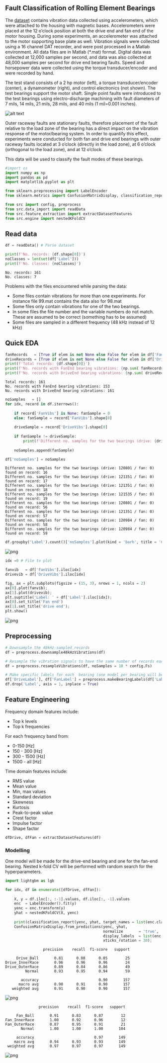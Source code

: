 ## Fault Classification of Rolling Element Bearings

The [dataset](https://engineering.case.edu/bearingdatacenter) contains vibration data collected using accelerometers, which were attached to the housing with magnetic bases. Accelerometers were placed at the 12 o’clock position at both the drive end and fan end of the motor housing. During some experiments, an accelerometer was attached to the motor supporting base plate as well. Vibration signals were collected using a 16 channel DAT recorder, and were post processed in a Matlab environment. All data files are in Matlab (*.mat) format. Digital data was collected at 12,000 samples per second, and data was also collected at 48,000 samples per second for drive end bearing faults. Speed and horsepower data were collected using the torque transducer/encoder and were recorded by hand.

The test stand consists of a 2 hp motor (left), a torque transducer/encoder (center), a dynamometer (right), and control electronics (not shown). The test bearings support the motor shaft. Single point faults were introduced to the test bearings using electro-discharge machining with fault diameters of 7 mils, 14 mils, 21 mils, 28 mils, and 40 mils (1 mil=0.001 inches). 

![alt text](./imm/CWRU_teststand.jpeg)

Outer raceway faults are stationary faults, therefore placement of the fault relative to the load zone of the bearing has a direct impact on the vibration response of the motor/bearing system. In order to quantify this effect, experiments were conducted for both fan and drive end bearings with outer raceway faults located at 3 o’clock (directly in the load zone), at 6 o’clock (orthogonal to the load zone), and at 12 o’clock.

This data will be used to classify the fault modes of these bearings.


```python
#import os
import numpy as np
import pandas as pd
import matplotlib.pyplot as plt

from sklearn.preprocessing import LabelEncoder
from sklearn.metrics import ConfusionMatrixDisplay, classification_report

from src import config, preprocess
from src.data_import import readData
from src.feature_extraction import extractDatasetFeatures
from src.engine import nestedKFoldCV
```

## Read data


```python
df = readData() # Parse dataset

print(f'No. records: {df.shape[0]}')
noClasses = len(set(df['Label']))
print(f'No. classes: {noClasses}')
```

    No. records: 161
    No. classes: 7
    

Problems with the files encountered while parsing the data:
* Some files contain vibrations for more than one experiments. For instance file 99.mat contains the data also for 98.mat
* Some files only contain vibrations for one of the two bearings.
* In some files the file number and the variable numbers do not match. These are assumed to be correct (something has to be assumed)
* Some files are sampled in a different frequency (48 kHz instead of 12 kHz)

## Quick EDA


```python
fanRecords   = [True if elem is not None else False for elem in df['FanVibs'] ]
driveRecords = [True if elem is not None else False for elem in df['DriveVibs'] ]
print(f'Total records: {df.shape[0]}')
print(f'No. records with FanEnd bearing vibrations: {np.sum( fanRecords )}')
print(f'No. records with DriveEnd bearing vibrations: {np.sum( driveRecords )}')
```

    Total records: 161
    No. records with FanEnd bearing vibrations: 153
    No. records with DriveEnd bearing vibrations: 161
    


```python
noSamples   = []
for idx, record in df.iterrows():
    
    if record['FanVibs'] is None: fanSample = 0
    else: fanSample = record['FanVibs'].shape[0]
    
    driveSample = record['DriveVibs'].shape[0]
    
    if fanSample != driveSample:
        print(f'Different no. samples for the two bearings (drive: {driveSample} / fan: {fanSample}) found on record: {idx}')
    
    noSamples.append(fanSample)

df['noSamples'] = noSamples
```

    Different no. samples for the two bearings (drive: 120801 / fan: 0) found on record: 16
    Different no. samples for the two bearings (drive: 121351 / fan: 0) found on record: 17
    Different no. samples for the two bearings (drive: 121351 / fan: 0) found on record: 18
    Different no. samples for the two bearings (drive: 121535 / fan: 0) found on record: 19
    Different no. samples for the two bearings (drive: 120801 / fan: 0) found on record: 56
    Different no. samples for the two bearings (drive: 121351 / fan: 0) found on record: 57
    Different no. samples for the two bearings (drive: 120984 / fan: 0) found on record: 58
    Different no. samples for the two bearings (drive: 120984 / fan: 0) found on record: 59
    


```python
df.groupby('Label').count()['noSamples'].plot(kind = 'barh', title = 'Class Balance');
```


    
![png](./imm/output_8_0.png)
    



```python
idx =0 # File to plot

fanvib   = df['FanVibs'].iloc[idx]
drivevib = df['DriveVibs'].iloc[idx]

fig, ax = plt.subplots(figsize = (15, 3), nrows = 1, ncols = 2)
ax[0].plot(fanvib);
ax[1].plot(drivevib);
plt.suptitle('Label: ' + df['Label'].iloc[idx]);
ax[0].set_title('Fan end')
ax[1].set_title('drive end');
plt.show()
```


    
![png](./imm/output_9_0.png)
    


## Preprocessing


```python
# Downsample the 48kHz-sampled records
df = preprocess.downsample48kHzVibrations(df)

# Resample the vibration signals to have the same number of records each (10 sec)
df = preprocess.resampleVibrations(df, noSamples = 10 * config.Fs)

# Make specific labels for each  bearing (one model per bearing will be trained)
df['DriveLabel'], df['FanLabel'] = preprocess.makeBearingLabels(df['Label'])
df.drop('Label', axis = 1, inplace = True)
```

## Feature Engineering

Frequency domain features include:
* Top k levels
* Top k frequencies

For each frequency band from:
* 0-150 [Hz]
* 150 - 300 [Hz]
* 300 - 1500 [Hz]
* 1500 - all [Hz]

Time domain features include:

* RMS value
* Mean value
* Min, max values
* Standard deviation
* Skewness
* Kurtosis
* Peak-to-peak value
* Crest factor
* Impulse factor
* Shape factor


```python
dfDrive, dfFan = extractDatasetFeatures(df)
```


### Modelling

One model will be made for the drive-end bearing and one for the fan-end bearing.
Nested k-fold CV will be performed with random search for the hyperparameters.


```python
import lightgbm as lgb 

for idx, df in enumerate([dfDrive, dfFan]):
    
    X, y = df.iloc[:, :-1].values, df.iloc[:, -1].values
    enc  = LabelEncoder().fit(y)
    yenc = enc.transform(y)
    yhat = nestedKFoldCV(X, yenc)
                         
    print(classification_report(yenc, yhat, target_names = list(enc.classes_)))
    ConfusionMatrixDisplay.from_predictions(yenc, yhat, 
                                            normalize       = 'true',
                                            display_labels  = list(enc.classes_), 
                                            xticks_rotation = 30);
```

                     precision    recall  f1-score   support
    
         Drive_Ball       0.81      0.88      0.85        25
    Drive_InnerRace       0.96      0.96      0.96        24
    Drive_OuterRace       0.89      0.84      0.86        49
             Normal       0.93      0.95      0.94        59
    
           accuracy                           0.90       157
          macro avg       0.90      0.91      0.90       157
       weighted avg       0.91      0.90      0.90       157
    
    
    
    
![png](./imm/output_15_4.png)
    



                   precision    recall  f1-score   support
    
         Fan_Ball       0.91      0.83      0.87        12
    Fan_InnerRace       1.00      0.92      0.96        12
    Fan_OuterRace       0.87      0.95      0.91        21
           Normal       1.00      1.00      1.00       104
    
         accuracy                           0.97       149
        macro avg       0.94      0.93      0.93       149
     weighted avg       0.97      0.97      0.97       149
    
    




    
![png](./imm/output_15_5.png)
    

